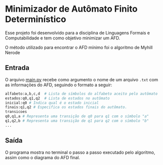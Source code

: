 # Minimizador de Autômato Finito Determinístico

Esse projeto foi desenvolvido para a disciplina de Linguagens Formais e Computabilidade e tem como objetivo minimizar um AFD.

O método utilizado para encontrar o AFD mínimo foi o algoritmo de Myhill Nerode

## Entrada

O arquivo [main.py](main.py) recebe como argumento o nome de um arquivo `.txt` com as informações do AFD, seguindo o formato a seguir: 

```bash
alfabeto:a,b,c,d  # Lista de símbolos do alfabeto aceito pelo autômato
estados:q0,q1,q2  # Lista de estados no autômato
inicial:q0 # Indica qual é o estado inicial
finais:q1,q2 # Especifica os estados finais do autômato.
transicoes
q0,q1,a # Representa uma transição de q0 para q1 com o símbolo "a"
q1,q2,b # Representa uma transição de q1 para q2 com o símbolo "b"
... 
`````

## Saída

O programa mostra no terminal o passo a passo executado pelo algoritmo, assim como o diagrama do AFD final.




